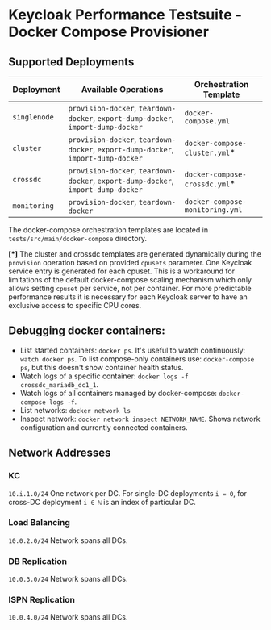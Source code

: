 # Keycloak Performance Testsuite - Docker Compose Provisioner

## Supported Deployments

| Deployment   | Available Operations                                                              | Orchestration Template          |
| ------------ | --------------------------------------------------------------------------------- | ------------------------------- |
| `singlenode` | `provision-docker`, `teardown-docker`, `export-dump-docker`, `import-dump-docker` | `docker-compose.yml`            |
| `cluster`    | `provision-docker`, `teardown-docker`, `export-dump-docker`, `import-dump-docker` | `docker-compose-cluster.yml`*   |
| `crossdc`    | `provision-docker`, `teardown-docker`, `export-dump-docker`, `import-dump-docker` | `docker-compose-crossdc.yml`*   |
| `monitoring` | `provision-docker`, `teardown-docker`                                             | `docker-compose-monitoring.yml` |

The docker-compose orchestration templates are located in `tests/src/main/docker-compose` directory.

**[*]** The cluster and crossdc templates are generated dynamically during the `provision` operation based on provided `cpusets` parameter.
One Keycloak service entry is generated for each cpuset. This is a workaround for limitations of the default docker-compose scaling mechanism 
which only allows setting `cpuset` per service, not per container. For more predictable performance results it is necessary for each 
Keycloak server to have an exclusive access to specific CPU cores.

## Debugging docker containers:
- List started containers: `docker ps`. It's useful to watch continuously: `watch docker ps`.
  To list compose-only containers use: `docker-compose ps`, but this doesn't show container health status.
- Watch logs of a specific container: `docker logs -f crossdc_mariadb_dc1_1`.
- Watch logs of all containers managed by docker-compose: `docker-compose logs -f`.
- List networks: `docker network ls`
- Inspect network: `docker network inspect NETWORK_NAME`. Shows network configuration and currently connected containers.

## Network Addresses
### KC
`10.i.1.0/24` One network per DC. For single-DC deployments `i = 0`, for cross-DC deployment `i ∈ ℕ` is an index of particular DC.
### Load Balancing
`10.0.2.0/24` Network spans all DCs.
### DB Replication
`10.0.3.0/24` Network spans all DCs.
### ISPN Replication
`10.0.4.0/24` Network spans all DCs.
